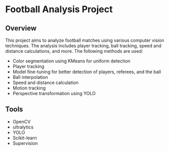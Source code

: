 # Football Analysis Project


## Overview
This project aims to analyze football matches using various computer vision techniques. The analysis includes player tracking, ball tracking, speed and distance calculations, and more. The following methods are used:
- Color segmentation using KMeans for uniform detection
- Player tracking
- Model fine-tuning for better detection of players, referees, and the ball
- Ball interpolation
- Speed and distance calculation
- Motion tracking
- Perspective transformation using YOLO

## Tools
- OpenCV
- ultralytics
- YOLO
- Scikit-learn
- Supervision
